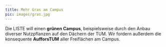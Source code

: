 ```yaml
---
title: Mehr Gras am Campus
pic: images/gras.jpg
---
```


Die LISTE will einen **grünen Campus**, beispielsweise durch den Anbau diverser Nutzpflanzen auf den Dächern der TUM.
Wir fordern außerdem die konsequente **AufforsTUM** aller Freiflächen am Campus.
